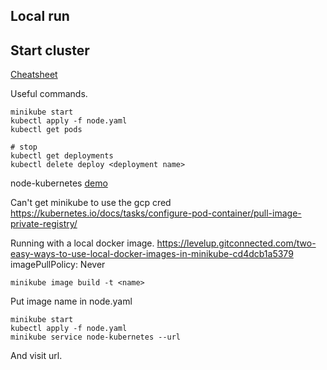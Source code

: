 ## Local run

## Start cluster

[Cheatsheet](https://kubernetes.io/docs/reference/kubectl/cheatsheet/)

Useful commands.  
```
minikube start
kubectl apply -f node.yaml
kubectl get pods

# stop
kubectl get deployments
kubectl delete deploy <deployment name> 
```

node-kubernetes [demo](https://testdriven.io/blog/deploying-a-node-app-to-google-cloud-with-kubernetes/)

Can't get minikube to use the gcp cred https://kubernetes.io/docs/tasks/configure-pod-container/pull-image-private-registry/

Running with a local docker image.
https://levelup.gitconnected.com/two-easy-ways-to-use-local-docker-images-in-minikube-cd4dcb1a5379
 imagePullPolicy: Never
```
minikube image build -t <name>
```

Put image name in node.yaml

```
minikube start
kubectl apply -f node.yaml
minikube service node-kubernetes --url
```
And visit url.
